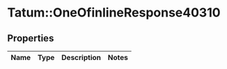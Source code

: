 # Tatum::OneOfinlineResponse40310

## Properties
Name | Type | Description | Notes
------------ | ------------- | ------------- | -------------

